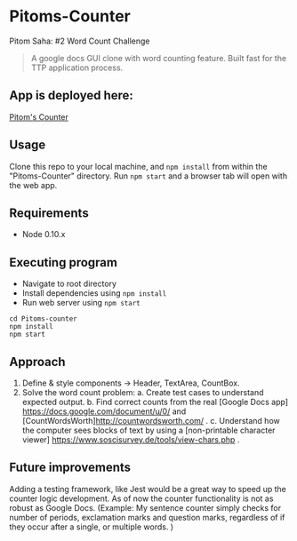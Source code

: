 # Pitoms-Counter

Pitom Saha: #2 Word Count Challenge  
>A google docs GUI clone with word counting feature. Built fast for the TTP application process.  

## App is deployed here:

[Pitom's Counter](https://pitoms-gdoc-counter.herokuapp.com/)

## Usage
Clone this repo to your local machine, and `npm install` from within the "Pitoms-Counter" directory.
Run `npm start` and a browser tab will open with the web app.

## Requirements

* Node 0.10.x

## Executing program

* Navigate to root directory
* Install dependencies using `npm install`
* Run web server using `npm start`
```
cd Pitoms-counter
npm install
npm start
```

## Approach
1. Define & style components -> Header, TextArea, CountBox.
2. Solve the word count problem:
  a. Create test cases to understand expected output.
  b. Find correct counts from the real [Google Docs app] https://docs.google.com/document/u/0/ and [CountWordsWorth]http://countwordsworth.com/ .
  c. Understand how the computer sees blocks of text by using a [non-printable character viewer] https://www.soscisurvey.de/tools/view-chars.php .
  

## Future improvements
Adding a testing framework, like Jest would be a great way to speed up the counter logic development. As of now the counter functionality is not as robust as Google Docs. (Example: My sentence counter simply checks for number of periods, exclamation marks and question marks, regardless of if they occur after a single, or multiple words. )

